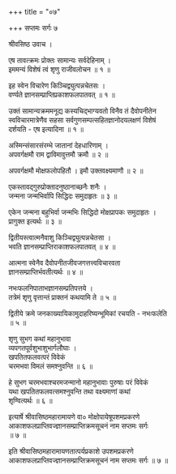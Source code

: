 +++
title = "०७"

+++
सप्तमः सर्गः ७   
  
श्रीवसिष्ठ उवाच ।  
  
एष तावत्क्रमः प्रोक्तः सामान्यः सर्वदेहिनाम् ।  
इममन्यं विशेषं त्वं शृणु राजीवलोचन ॥ १ ॥  
  
इह स्वेन विचारेण किञ्चिद्व्युत्पन्नचेतसः ।  
वर्ण्यते ज्ञानसम्प्राप्तिप्रकाशफलपातवत् ॥ १ ॥  
  
उक्तं सामान्यक्रममनूद्य कस्यचिद्भाग्यवतो विनैव तं दैवोपनीतेन   
स्वविचारमात्रेणैव सहसा सर्वगुणसम्पत्सहितज्ञानोदयलक्षणं विशेषं   
दर्शयति - एष इत्यादिना ॥ १ ॥  
  
अस्मिन्संसारसंरम्भे जातानां देहधारिणाम् ।  
अपवर्गक्षमौ राम द्वाविमावुत्तमौ क्रमौ ॥ २ ॥  
  
अपवर्गक्षमौ मोक्षफलोपहितौ । इमौ उक्तवक्ष्यमाणौ ॥ २ ॥  
  
एकस्तावद्गुरुप्रोक्तादनुष्ठानाच्छनैः शनैः ।  
जन्मना जन्मभिर्वापि सिद्धिदः समुदाहृतः ॥ ३ ॥  
  
एकेन जन्मना बहुभिर्वा जन्मभिः सिद्धिदो मोक्षप्रापकः समुदाहृतः ।   
प्रागुक्त इत्यर्थः ॥ ३ ॥  
  
द्वितीयस्त्वात्मनैवाशु किञ्चिद्व्युत्पन्नचेतसा ।  
भवति ज्ञानसम्प्राप्तिराकाशफलपातवत् ॥ ४ ॥  
  
आत्मना स्वेनैव दैवोपनीतजीवजगत्तत्त्वविचारवता   
ज्ञानसम्प्राप्तिर्भवतीत्यर्थः ॥ ४ ॥  
  
नभःफलनिपाताभज्ञानसम्प्रतिपत्तये ।  
तत्रेमं शृणु वृत्तान्तं प्राक्तनं कथयामि ते ॥ ५ ॥  
  
द्वितीये क्रमे जनकाख्यायिकामुदाहरिष्यन्भूमिकां रचयति - नभःफलेति   
॥ ५ ॥  
  
शृणु सुभग कथां महानुभावा  
व्यपगतपूर्वशुभाशुभार्गलौघाः ।  
खपतितफलवत्परं विवेकं  
चरमभवा विमलं समश्नुवन्ति ॥ ६ ॥  
  
हे सुभग चरमभवाश्चरमजन्मानो महानुभावाः पुरुषाः परं विवेकं   
यथा खपतितफलवत्समश्नुवन्ति तथा वक्ष्यमाणां कथां   
शृण्वित्यर्थः ॥ ६ ॥  
  
इत्यार्षे श्रीवासिष्ठमहारामायणे वा० मोक्षोपायेषूपशमप्रकरणे   
आकाशफलप्राप्तिवज्ज्ञानसम्प्राप्तिक्रमसूचनं नाम सप्तमः सर्गः   
॥ ७ ॥  
  
इति श्रीवासिष्ठमहारामायणतात्पर्यप्रकाशे उपशमप्रकरणे   
आकाशफलप्राप्तिवज्ज्ञानसम्प्राप्तिक्रमसूचनं नाम सप्तमः सर्गः ॥ ७ ॥  
  
  